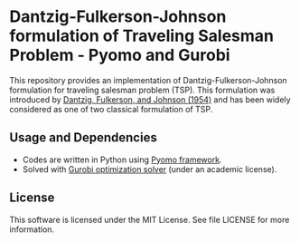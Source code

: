 # Dantzig-Fulkerson-Johnson formulation of Traveling Salesman Problem - Pyomo and Gurobi

This repository provides an implementation of Dantzig-Fulkerson-Johnson formulation for traveling salesman problem (TSP). 
This formulation was introduced by [Dantzig, Fulkerson, and Johnson (1954)](https://doi.org/10.1287/opre.2.4.393) and has been widely considered as one of two classical formulation of TSP. 

## Usage and Dependencies
* Codes are written in Python using [Pyomo framework](https://pyomo.org).
* Solved with [Gurobi optimization solver](https://www.gurobi.com/) (under an academic license).

## License
This software is licensed under the MIT License. See file LICENSE for more information.
